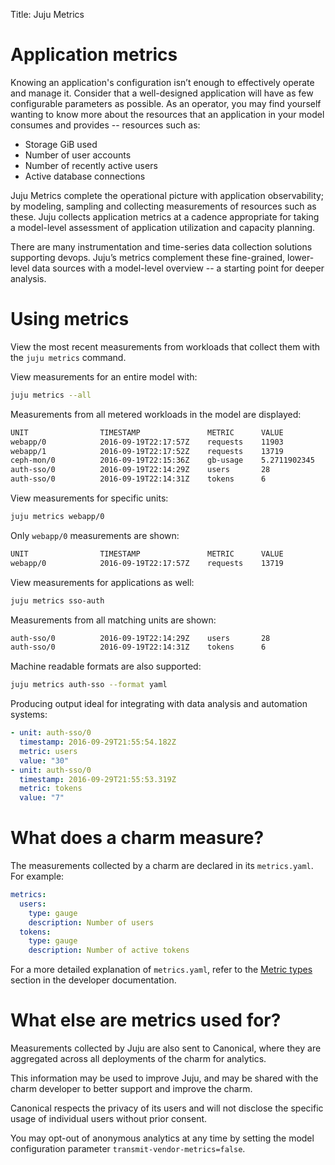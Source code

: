 Title: Juju Metrics

# Application metrics

Knowing an application's configuration isn’t enough to effectively operate and
manage it. Consider that a well-designed application will have as few
configurable parameters as possible. As an operator, you may find yourself
wanting to know more about the resources that an application in your model
consumes and provides -- resources such as:

- Storage GiB used
- Number of user accounts
- Number of recently active users
- Active database connections

Juju Metrics complete the operational picture with application observability;
by modeling, sampling and collecting measurements of resources such as these.
Juju collects application metrics at a cadence appropriate for taking a
model-level assessment of application utilization and capacity planning.

There are many instrumentation and time-series data collection solutions
supporting devops. Juju’s metrics complement these fine-grained, lower-level
data sources with a model-level overview -- a starting point for deeper
analysis.

# Using metrics

View the most recent measurements from workloads that collect them with the
`juju metrics` command.

View measurements for an entire model with:

```bash
juju metrics --all
```

Measurements from all metered workloads in the model are displayed:

```bash
UNIT				TIMESTAMP				METRIC		VALUE
webapp/0			2016-09-19T22:17:57Z	requests	11903
webapp/1			2016-09-19T22:17:52Z	requests	13719
ceph-mon/0			2016-09-19T22:15:36Z	gb-usage	5.2711902345
auth-sso/0			2016-09-19T22:14:29Z	users		28
auth-sso/0			2016-09-19T22:14:31Z	tokens		6
```

View measurements for specific units:

```bash
juju metrics webapp/0
```

Only `webapp/0` measurements are shown:

```bash
UNIT				TIMESTAMP				METRIC		VALUE
webapp/0			2016-09-19T22:17:57Z	requests	13719
```

View measurements for applications as well:

```bash
juju metrics sso-auth
```

Measurements from all matching units are shown:

```bash
auth-sso/0			2016-09-19T22:14:29Z	users		28
auth-sso/0			2016-09-19T22:14:31Z	tokens		6
```

Machine readable formats are also supported:

```bash
juju metrics auth-sso --format yaml
```

Producing output ideal for integrating with data analysis and automation systems:

```yaml
- unit: auth-sso/0
  timestamp: 2016-09-29T21:55:54.182Z
  metric: users
  value: "30"
- unit: auth-sso/0
  timestamp: 2016-09-29T21:55:53.319Z
  metric: tokens
  value: "7"
```

# What does a charm measure?

The measurements collected by a charm are declared in its `metrics.yaml`. For
example:

```yaml
metrics:
  users:
    type: gauge
    description: Number of users
  tokens:
    type: gauge
    description: Number of active tokens
```

For a more detailed explanation of `metrics.yaml`, refer to the
[Metric types](../developer-metrics.html#metric-types) section in the developer
documentation.

# What else are metrics used for?

Measurements collected by Juju are also sent to Canonical, where they are
aggregated across all deployments of the charm for analytics.

This information may be used to improve Juju, and may be shared with the charm
developer to better support and improve the charm.

Canonical respects the privacy of its users and will not disclose the specific
usage of individual users without prior consent.

You may opt-out of anonymous analytics at any time by setting the model
configuration parameter `transmit-vendor-metrics=false`.

